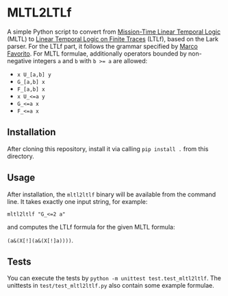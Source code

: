 # MLTL2LTLf

A simple Python script to convert from [Mission-Time Linear Temporal Logic](https://link.springer.com/chapter/10.1007/978-3-030-25543-5_1) (MLTL) to [Linear Temporal Logic on Finite Traces](https://dl.acm.org/doi/10.5555/2540128.2540252) (LTLf), based on the Lark parser.
For the LTLf part, it follows the grammar specified by [Marco Favorito](https://github.com/marcofavorito/tl-grammars/blob/main/content/04.ltlf.md).
For MLTL formulae, additionally operators bounded by non-negative integers `a` and `b` with `b >= a` are allowed:
- `x U_[a,b] y`
- `G_[a,b] x`
- `F_[a,b] x`
- `x U_<=a y`
- `G_<=a x`
- `F_<=a x`

## Installation

After cloning this repository, install it via calling `pip install .` from this directory.

## Usage

After installation, the `mltl2ltlf` binary will be available from the command line.
It takes exactly one input string, for example:

`mltl2ltlf "G_<=2 a"`

and computes the LTLf formula for the given MLTL formula:

`(a&(X[!](a&(X[!]a))))`.

## Tests

You can execute the tests by `python -m unittest test.test_mltl2ltlf`.
The unittests in `test/test_mltl2ltlf.py` also contain some example formulae.
